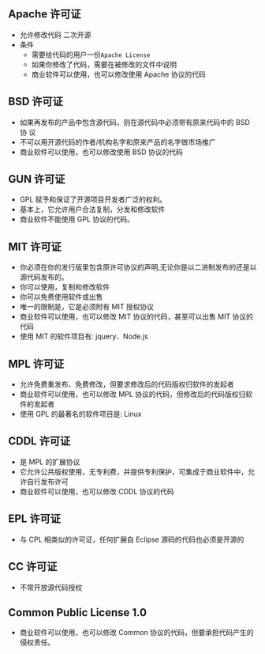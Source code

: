 ## Apache 许可证

- 允许修改代码 二次开源
- 条件
  - 需要给代码的用户一份`Apache License`
  - 如果你修改了代码，需要在被修改的文件中说明
  - 商业软件可以使用，也可以修改使用 Apache 协议的代码

## BSD 许可证

- 如果再发布的产品中包含源代码，则在源代码中必须带有原来代码中的 BSD 协 议
- 不可以用开源代码的作者/机构名字和原来产品的名字做市场推广
- 商业软件可以使用，也可以修改使用 BSD 协议的代码

## GUN 许可证

- GPL 赋予和保证了开源项目开发者广泛的权利。
- 基本上，它允许用户合法复制，分发和修改软件
- 商业软件不能使用 GPL 协议的代码。

## MIT 许可证

- 你必须在你的发行版里包含原许可协议的声明,无论你是以二进制发布的还是以源代码发布的。
- 你可以使用，复制和修改软件
- 你可以免费使用软件或出售
- 唯一的限制是，它是必须附有 MIT 授权协议
- 商业软件可以使用，也可以修改 MIT 协议的代码，甚至可以出售 MIT 协议的代码
- 使用 MIT 的软件项目有: jquery、Node.js

## MPL 许可证

- 允许免费重发布、免费修改，但要求修改后的代码版权归软件的发起者
- 商业软件可以使用，也可以修改 MPL 协议的代码，但修改后的代码版权归软件的发起者
- 使用 GPL 的最著名的软件项目是: Linux

## CDDL 许可证

- 是 MPL 的扩展协议
- 它允许公共版权使用，无专利费，并提供专利保护，可集成于商业软件中，允许自行发布许可
- 商业软件可以使用，也可以修改 CDDL 协议的代码

## EPL 许可证

- 与 CPL 相类似的许可证，任何扩展自 Eclipse 源码的代码也必须是开源的

## CC 许可证

- 不常开放源代码授权

## Common Public License 1.0

- 商业软件可以使用，也可以修改 Common 协议的代码，但要承担代码产生的侵权责任。
